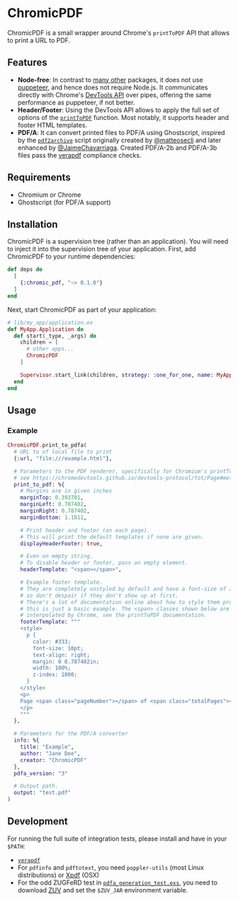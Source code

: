 # ChromicPDF

ChromicPDF is a small wrapper around Chrome's `printToPDF` API that allows to print a URL to PDF.

## Features

* **Node-free**: In contrast to [many other](https://hex.pm/packages?search=pdf&sort=recent_downloads) packages, it does not use [puppeteer](https://github.com/puppeteer/puppeteer), and hence does not require Node.js. It communicates directly with Chrome's [DevTools API](https://chromedevtools.github.io/devtools-protocol/) over pipes, offering the same performance as puppeteer, if not better.
* **Header/Footer**: Using the DevTools API allows to apply the full set of options of the [`printToPDF`](https://chromedevtools.github.io/devtools-protocol/tot/Page#method-printToPDF) function. Most notably, it supports header and footer HTML templates.
* **PDF/A**: It can convert printed files to PDF/A using Ghostscript, inspired by the [`pdf2archive`](https://github.com/JaimeChavarriaga/pdf2archive) script originally created by [@matteosecli](https://github.com/matteosecli/pdf2archive) and later enhanced by [@JaimeChavarriaga](https://github.com/JaimeChavarriaga/pdf2archive/tree/feature/support_pdf2b). Created PDF/A-2b and PDF/A-3b files pass the [verapdf](https://verapdf.org/) compliance checks.

## Requirements

* Chromium or Chrome
* Ghostscript (for PDF/A support)

## Installation

ChromicPDF is a supervision tree (rather than an application). You will need to inject it into the supervision tree of your application. First, add ChromicPDF to your runtime dependencies:

```elixir
def deps do
  [
    {:chromic_pdf, "~> 0.1.0"}
  ]
end
```

Next, start ChromicPDF as part of your application:

```elixir
# lib/my_app/application.ex
def MyApp.Application do
  def start(_type, _args) do
    children = [
      # other apps...
      ChromicPDF
    ]

    Supervisor.start_link(children, strategy: :one_for_one, name: MyApp.Supervisor)
  end
end
```

## Usage

### Example

```elixir
ChromicPDF.print_to_pdfa(
  # URL to of local file to print
  {:url, "file:///example.html"},

  # Parameters to the PDF renderer, specifically for Chromium's printToPDF function,
  # see https://chromedevtools.github.io/devtools-protocol/tot/Page#method-printToPDF
  print_to_pdf: %{
    # Margins are in given inches
    marginTop: 0.393701,
    marginLeft: 0.787402,
    marginRight: 0.787402,
    marginBottom: 1.1811,

    # Print header and footer (on each page).
    # This will print the default templates if none are given.
    displayHeaderFooter: true,

    # Even on empty string.
    # To disable header or footer, pass an empty element.
    headerTemplate: "<span></span>",

    # Example footer template.
    # They are completely unstyled by default and have a font-size of zero,
    # so don't despair if they don't show up at first.
    # There's a lot of documentation online about how to style them properly,
    # this is just a basic example. The <span> classes shown below are
    # interpolated by Chrome, see the printToPDF documentation.
    footerTemplate: """
    <style>
      p {
        color: #333;
        font-size: 10pt;
        text-align: right;
        margin: 0 0.787402in;
        width: 100%;
        z-index: 1000;
      }
    </style>
    <p>
    Page <span class="pageNumber"></span> of <span class="totalPages"></span>
    </p>
    """
  },

  # Parameters for the PDF/A converter
  info: %{
    title: "Example",
    author: "Jane Doe",
    creator: "ChromicPDF"
  },
  pdfa_version: "3"

  # Output path.
  output: "test.pdf"
)
```

## Development

For running the full suite of integration tests, please install and have in your `$PATH`:

* [`verapdf`](https://verapdf.org/)
* For `pdfinfo` and `pdftotext`, you need `poppler-utils` (most Linux distributions) or [Xpdf](https://www.xpdfreader.com/) (OSX)
* For the odd ZUGFeRD test in [`pdfa_generation_test.exs`](test/integration/pdfa_generation_test.exs), you need to download [ZUV](https://github.com/ZUGFeRD/ZUV) and set the `$ZUV_JAR` environment variable.
